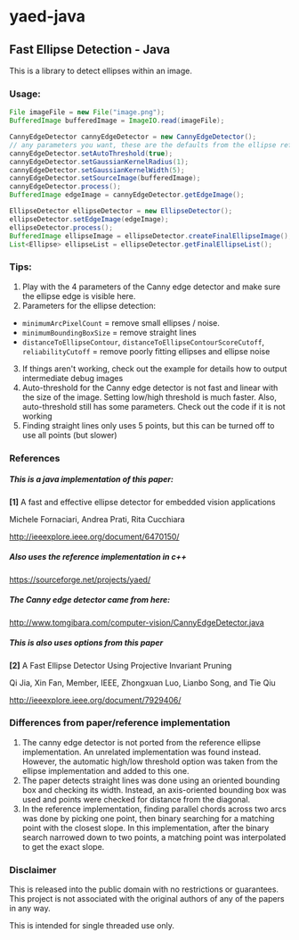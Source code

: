 # yaed-java

## Fast Ellipse Detection - Java


This is a library to detect ellipses within an image.

### Usage:
```java
File imageFile = new File("image.png");
BufferedImage bufferedImage = ImageIO.read(imageFile);

CannyEdgeDetector cannyEdgeDetector = new CannyEdgeDetector();
// any parameters you want, these are the defaults from the ellipse reference implementation
cannyEdgeDetector.setAutoThreshold(true);
cannyEdgeDetector.setGaussianKernelRadius(1);
cannyEdgeDetector.setGaussianKernelWidth(5);
cannyEdgeDetector.setSourceImage(bufferedImage);
cannyEdgeDetector.process();
BufferedImage edgeImage = cannyEdgeDetector.getEdgeImage();

EllipseDetector ellipseDetector = new EllipseDetector();
ellipseDetector.setEdgeImage(edgeImage);
ellipseDetector.process();
BufferedImage ellipseImage = ellipseDetector.createFinalEllipseImage();
List<Ellipse> ellipseList = ellipseDetector.getFinalEllipseList();
```

### Tips:

1. Play with the 4 parameters of the Canny edge detector and make sure the ellipse edge is visible here.
2. Parameters for the ellipse detection:
  * ```minimumArcPixelCount``` = remove small ellipses / noise.
  * ```minimumBoundingBoxSize``` = remove straight lines
  * ```distanceToEllipseContour```, ```distanceToEllipseContourScoreCutoff```, ```reliabilityCutoff``` = remove poorly fitting ellipses and ellipse noise
3. If things aren't working, check out the example for details how to output intermediate debug images 
4. Auto-threshold for the Canny edge detector is not fast and linear with the size of the image.
Setting low/high threshold is much faster. Also, auto-threshold still has some parameters. Check out the code if it is
not working
5. Finding straight lines only uses 5 points, but this can be turned off to use all points (but slower)

### References

##### This is a java implementation of this paper:

**[1]** A fast and effective ellipse detector for embedded vision applications

Michele Fornaciari, Andrea Prati, Rita Cucchiara

http://ieeexplore.ieee.org/document/6470150/


##### Also uses the reference implementation in c++

https://sourceforge.net/projects/yaed/


##### The Canny edge detector came from here:

http://www.tomgibara.com/computer-vision/CannyEdgeDetector.java


##### This is also uses options from this paper

**[2]** A Fast Ellipse Detector Using Projective Invariant Pruning

Qi Jia, Xin Fan, Member, IEEE, Zhongxuan Luo, Lianbo Song, and Tie Qiu

http://ieeexplore.ieee.org/document/7929406/

### Differences from paper/reference implementation

1. The canny edge detector is not ported from the reference ellipse implementation. An unrelated implementation was
found instead. However, the automatic high/low threshold option was taken from the ellipse implementation and added
to this one.
2. The paper detects straight lines was done using an oriented bounding box and checking its width. Instead, an
axis-oriented bounding box was used and points were checked for distance from the diagonal.
3. In the reference implementation, finding parallel chords across two arcs was done by picking one point, then binary
searching for a matching point with the closest slope. In this implementation, after the binary search narrowed down
to two points, a matching point was interpolated to get the exact slope.


### Disclaimer

This is released into the public domain with no restrictions or guarantees. This project is not associated with the
original authors of any of the papers in any way.

This is intended for single threaded use only.
